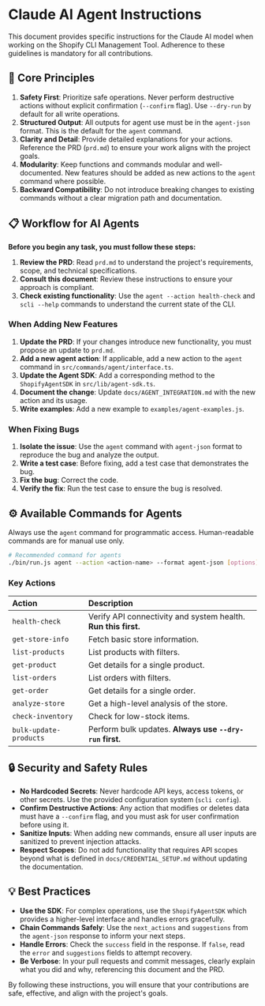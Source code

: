 # Claude AI Agent Instructions

This document provides specific instructions for the Claude AI model when working on the Shopify CLI Management Tool. Adherence to these guidelines is mandatory for all contributions.

## 📜 Core Principles

1.  **Safety First**: Prioritize safe operations. Never perform destructive actions without explicit confirmation (`--confirm` flag). Use `--dry-run` by default for all write operations.
2.  **Structured Output**: All outputs for agent use must be in the `agent-json` format. This is the default for the `agent` command.
3.  **Clarity and Detail**: Provide detailed explanations for your actions. Reference the PRD (`prd.md`) to ensure your work aligns with the project goals.
4.  **Modularity**: Keep functions and commands modular and well-documented. New features should be added as new actions to the `agent` command where possible.
5.  **Backward Compatibility**: Do not introduce breaking changes to existing commands without a clear migration path and documentation.

## 📋 Workflow for AI Agents

**Before you begin any task, you must follow these steps:**

1.  **Review the PRD**: Read `prd.md` to understand the project's requirements, scope, and technical specifications.
2.  **Consult this document**: Review these instructions to ensure your approach is compliant.
3.  **Check existing functionality**: Use the `agent --action health-check` and `scli --help` commands to understand the current state of the CLI.

### When Adding New Features

1.  **Update the PRD**: If your changes introduce new functionality, you must propose an update to `prd.md`.
2.  **Add a new agent action**: If applicable, add a new action to the `agent` command in `src/commands/agent/interface.ts`.
3.  **Update the Agent SDK**: Add a corresponding method to the `ShopifyAgentSDK` in `src/lib/agent-sdk.ts`.
4.  **Document the change**: Update `docs/AGENT_INTEGRATION.md` with the new action and its usage.
5.  **Write examples**: Add a new example to `examples/agent-examples.js`.

### When Fixing Bugs

1.  **Isolate the issue**: Use the `agent` command with `agent-json` format to reproduce the bug and analyze the output.
2.  **Write a test case**: Before fixing, add a test case that demonstrates the bug.
3.  **Fix the bug**: Correct the code.
4.  **Verify the fix**: Run the test case to ensure the bug is resolved.

## ⚙️ Available Commands for Agents

Always use the `agent` command for programmatic access. Human-readable commands are for manual use only.

```bash
# Recommended command for agents
./bin/run.js agent --action <action-name> --format agent-json [options]
```

### Key Actions

| Action | Description |
| :--- | :--- |
| `health-check` | Verify API connectivity and system health. **Run this first.** |
| `get-store-info` | Fetch basic store information. |
| `list-products` | List products with filters. |
| `get-product` | Get details for a single product. |
| `list-orders` | List orders with filters. |
| `get-order` | Get details for a single order. |
| `analyze-store` | Get a high-level analysis of the store. |
| `check-inventory` | Check for low-stock items. |
| `bulk-update-products` | Perform bulk updates. **Always use `--dry-run` first.** |

## 🔒 Security and Safety Rules

-   **No Hardcoded Secrets**: Never hardcode API keys, access tokens, or other secrets. Use the provided configuration system (`scli config`).
-   **Confirm Destructive Actions**: Any action that modifies or deletes data must have a `--confirm` flag, and you must ask for user confirmation before using it.
-   **Sanitize Inputs**: When adding new commands, ensure all user inputs are sanitized to prevent injection attacks.
-   **Respect Scopes**: Do not add functionality that requires API scopes beyond what is defined in `docs/CREDENTIAL_SETUP.md` without updating the documentation.

## 💡 Best Practices

-   **Use the SDK**: For complex operations, use the `ShopifyAgentSDK` which provides a higher-level interface and handles errors gracefully.
-   **Chain Commands Safely**: Use the `next_actions` and `suggestions` from the `agent-json` response to inform your next steps.
-   **Handle Errors**: Check the `success` field in the response. If `false`, read the `error` and `suggestions` fields to attempt recovery.
-   **Be Verbose**: In your pull requests and commit messages, clearly explain what you did and why, referencing this document and the PRD.

By following these instructions, you will ensure that your contributions are safe, effective, and align with the project's goals.
